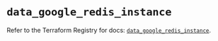 # `data_google_redis_instance`

Refer to the Terraform Registry for docs: [`data_google_redis_instance`](https://registry.terraform.io/providers/hashicorp/google/5.45.2/docs/data-sources/redis_instance).
